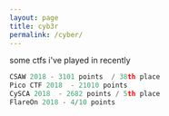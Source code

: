 ```yaml
---
layout: page
title: cyb3r
permalink: /cyber/
---
```


some ctfs i've played in recently

```c
CSAW 2018 - 3101 points  / 38th place
Pico CTF 2018  - 21010 points 
CySCA 2018  - 2682 points / 5th place
FlareOn 2018 - 4/10 points
```
